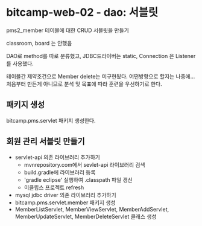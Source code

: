 # bitcamp-web-02 - dao: 서블릿
pms2_member 테이블에 대한 CRUD 서블릿을 만들기

classroom, board 는 안했음

DAO로 method를 따로 분류했고, 
JDBC드라이버는 static, 
Connection 은 Listener를 사용했다.

테이블간 제약조건으로 Member delete는 미구현됬다.
어떤방향으로 할지는 나중에...
처음부터 만든게 아니므로 분석 및 목표에 따라 훈련을 우선하기로 한다.


## 패키지 생성
bitcamp.pms.servlet 패키지 생성한다.

## 회원 관리 서블릿 만들기
- servlet-api 의존 라이브러리 추가하기
  - mvnrepository.com에서 sevlet-api 라이브러리 검색
  - build.gradle에 라이브러리 등록
  - 'gradle eclipse' 실행하여 .classpath 파일 갱신
  - 이클립스 프로젝트 refresh
- mysql jdbc driver 의존 라이브러리 추가하기  
- bitcamp.pms.servlet.member 패키지 생성
- MemberListServlet, MemberViewServlet, MemberAddServlet, MemberUpdateServlet, MemberDeleteServlet 클래스 생성
